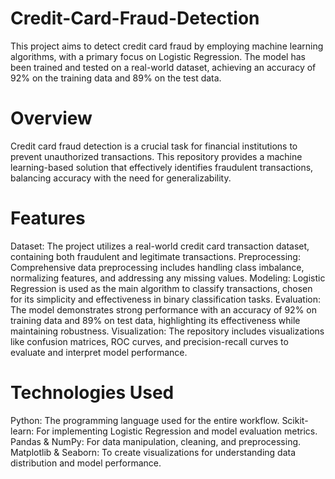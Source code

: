 # Credit-Card-Fraud-Detection
This project aims to detect credit card fraud by employing machine learning algorithms, with a primary focus on Logistic Regression. The model has been trained and tested on a real-world dataset, achieving an accuracy of 92% on the training data and 89% on the test data.
# Overview
Credit card fraud detection is a crucial task for financial institutions to prevent unauthorized transactions. This repository provides a machine learning-based solution that effectively identifies fraudulent transactions, balancing accuracy with the need for generalizability.

# Features
Dataset: The project utilizes a real-world credit card transaction dataset, containing both fraudulent and legitimate transactions.
Preprocessing: Comprehensive data preprocessing includes handling class imbalance, normalizing features, and addressing any missing values.
Modeling: Logistic Regression is used as the main algorithm to classify transactions, chosen for its simplicity and effectiveness in binary classification tasks.
Evaluation: The model demonstrates strong performance with an accuracy of 92% on training data and 89% on test data, highlighting its effectiveness while maintaining robustness.
Visualization: The repository includes visualizations like confusion matrices, ROC curves, and precision-recall curves to evaluate and interpret model performance.
# Technologies Used
Python: The programming language used for the entire workflow.
Scikit-learn: For implementing Logistic Regression and model evaluation metrics.
Pandas & NumPy: For data manipulation, cleaning, and preprocessing.
Matplotlib & Seaborn: To create visualizations for understanding data distribution and model performance.
